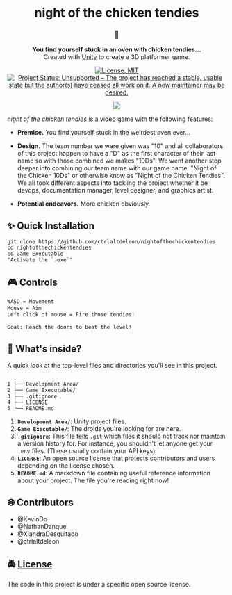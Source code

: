 <!-- HEADING -->

<h1 align="center">️night of the chicken tendies</h1>

<!-- DESCRIPTION -->

<h3 align="center">
  <span role="img" aria-label="Poultry Leg">🍗</span>
</h3>
<p align="center">
  <strong>You find yourself stuck in an oven with chicken tendies...</strong><br>
  Created with <a href="https://unity3d.com/" target="_blank">Unity</a> to create a 3D platformer game.
</p>

<!-- BADGES -->

<p align="center">
    <a href="https://github.com/ctrlaltdeleon/nightofthechickentendies/blob/master/LICENSE">
        <img src="https://img.shields.io/github/license/mashape/apistatus.svg"
            alt="License: MIT"></a>
    <a href="https://www.repostatus.org/#unsupported">
        <img src="https://www.repostatus.org/badges/latest/unsupported.svg" alt="Project Status: Unsupported – The project has reached a stable, usable state but the author(s) have ceased all work on it. A new maintainer may be desired." /></a>
</p>

<!-- FEATURES -->

<p align="center">
  <img src="https://user-images.githubusercontent.com/10361542/45667904-c15e9d00-bacf-11e8-8d1b-e7ff7ed05de8.gif">
</p>

_night of the chicken tendies_ is a video game with the following features:

- **Premise.** You find yourself stuck in the weirdest oven ever...

- **Design.** The team number we were given was "10" and all collaborators of this project happen to have a "D" as the first character of their last name so with those combined we makes "10Ds". We went another step deeper into combining our team name with our game name. "Night of the Chicken 10Ds" or otherwise know as "Night of the Chicken Tendies". We all took different aspects into tackling the project whether it be devops, documentation manager, level designer, and graphics artist.

- **Potential endeavors.** More chicken obviously.

<!-- QUICK INSTALLATION -->

## <span role="img" aria-label="Sparkles">✨</span> Quick Installation

```
git clone https://github.com/ctrlaltdeleon/nightofthechickentendies
cd nightofthechickentendies
cd Game Executable
"Activate the `.exe`"
```

<!-- IN-DEPTH GUIDE -->

## <span role="img" aria-label="Video Game">🎮</span> Controls

```txt
WASD = Movement
Mouse = Aim
Left click of mouse = Fire those tendies!

Goal: Reach the doors to beat the level!
```

<!-- WHAT'S INSIDE? -->

## <span role="img" aria-label="Thinking Face">🤔</span> What's inside?

A quick look at the top-level files and directories you'll see in this project.

```
  .
1 ├── Development Area/
2 ├── Game Executable/
3 ├── .gitignore
4 ├── LICENSE   
5 └── README.md
```

1.  **`Development Area/`**: Unity project files.
2.  **`Game Executable/`**: The droids you're looking for are here.
3.  **`.gitignore`**: This file tells `.git` which files it should not track nor maintain a version history for. For instance, you shouldn't let anyone get your `.env` files. (These usually contain your API keys)
4.  **`LICENSE`**: An open source license that protects contributors and users depending on the license chosen.
5.  **`README.md`**: A markdown file containing useful reference information about your project. The file you're reading right now!

<!-- CONTRIBUTORS -->

## <span role="img" aria-label="Globe With Meridians">🌐</span> Contributors

- @KevinDo
- @NathanDanque
- @XiandraDesquitado
- @ctrlaltdeleon

<!-- LICENSE -->

## <span role="img" aria-label="Oncoming Police Car">🚔</span> [License](LICENSE)

The code in this project is under a specific open source license.
